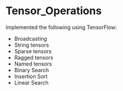 # Tensor_Operations

Implemented the following using TensorFlow:

- Broadcasting
- String tensors
- Sparse tensors
- Ragged tensors
- Named tensors
- Binary Search
- Insertion Sort
- Linear Search
